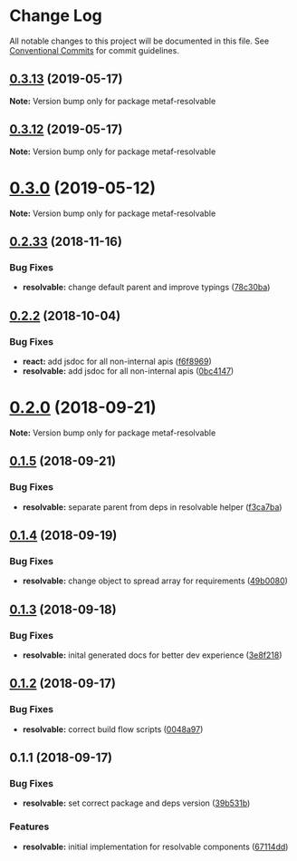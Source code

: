# Change Log

All notable changes to this project will be documented in this file.
See [Conventional Commits](https://conventionalcommits.org) for commit guidelines.

## [0.3.13](https://github.com/Igmat/metaf/compare/v0.3.12...v0.3.13) (2019-05-17)

**Note:** Version bump only for package metaf-resolvable





## [0.3.12](https://github.com/Igmat/metaf/compare/v0.3.11...v0.3.12) (2019-05-17)

**Note:** Version bump only for package metaf-resolvable





# [0.3.0](https://github.com/Igmat/metaf/compare/v0.2.35...v0.3.0) (2019-05-12)

**Note:** Version bump only for package metaf-resolvable





## [0.2.33](https://github.com/Igmat/metaf/compare/v0.2.32...v0.2.33) (2018-11-16)


### Bug Fixes

* **resolvable:** change default parent and improve typings ([78c30ba](https://github.com/Igmat/metaf/commit/78c30ba))





<a name="0.2.2"></a>
## [0.2.2](https://github.com/Igmat/metaf/compare/v0.2.1...v0.2.2) (2018-10-04)


### Bug Fixes

* **react:** add jsdoc for all non-internal apis ([f6f8969](https://github.com/Igmat/metaf/commit/f6f8969))
* **resolvable:** add jsdoc for all non-internal apis ([0bc4147](https://github.com/Igmat/metaf/commit/0bc4147))





<a name="0.2.0"></a>
# [0.2.0](https://github.com/Igmat/metaf/compare/v0.1.5...v0.2.0) (2018-09-21)

**Note:** Version bump only for package metaf-resolvable





<a name="0.1.5"></a>
## [0.1.5](https://github.com/Igmat/metaf/compare/v0.1.4...v0.1.5) (2018-09-21)


### Bug Fixes

* **resolvable:** separate parent from deps in resolvable helper ([f3ca7ba](https://github.com/Igmat/metaf/commit/f3ca7ba))





<a name="0.1.4"></a>
## [0.1.4](https://github.com/Igmat/metaf/compare/v0.1.3...v0.1.4) (2018-09-19)


### Bug Fixes

* **resolvable:** change object to spread array for requirements ([49b0080](https://github.com/Igmat/metaf/commit/49b0080))





<a name="0.1.3"></a>
## [0.1.3](https://github.com/Igmat/metaf/compare/v0.1.2...v0.1.3) (2018-09-18)


### Bug Fixes

* **resolvable:** inital generated docs for better dev experience ([3e8f218](https://github.com/Igmat/metaf/commit/3e8f218))





<a name="0.1.2"></a>
## [0.1.2](https://github.com/Igmat/metaf/compare/v0.1.1...v0.1.2) (2018-09-17)


### Bug Fixes

* **resolvable:** correct build flow scripts ([0048a97](https://github.com/Igmat/metaf/commit/0048a97))





<a name="0.1.1"></a>
## 0.1.1 (2018-09-17)


### Bug Fixes

* **resolvable:** set correct package and deps version ([39b531b](https://github.com/Igmat/metaf/commit/39b531b))


### Features

* **resolvable:** initial implementation for resolvable components ([67114dd](https://github.com/Igmat/metaf/commit/67114dd))

